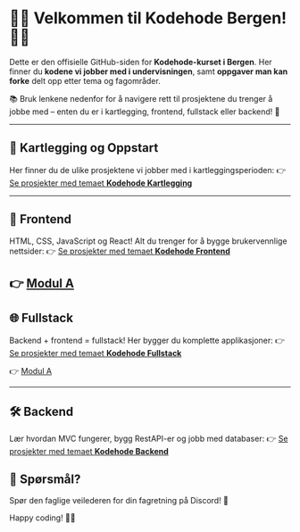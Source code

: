 # 👩‍💻 Velkommen til Kodehode Bergen! 👨‍💻

Dette er den offisielle GitHub-siden for **Kodehode-kurset i Bergen**. Her finner du **kodene vi jobber med i undervisningen**, samt **oppgaver man kan forke** delt opp etter tema og fagområder.

📚 Bruk lenkene nedenfor for å navigere rett til prosjektene du trenger å jobbe med – enten du er i kartlegging, frontend, fullstack eller backend! 💪

---

## 🧭 Kartlegging og Oppstart
Her finner du de ulike prosjektene vi jobber med i kartleggingsperioden:
👉 [Se prosjekter med temaet **Kodehode Kartlegging**](https://github.com/topics/kodehode-kartlegging)

---

## 🎨 Frontend
HTML, CSS, JavaScript og React! Alt du trenger for å bygge brukervennlige nettsider:
👉 [Se prosjekter med temaet **Kodehode Frontend**](https://github.com/topics/kodehode-frontend)

👉 [Modul A](https://github.com/topics/kodehode-modul-a)
---

## 🌐 Fullstack
Backend + frontend = fullstack! Her bygger du komplette applikasjoner:
👉 [Se prosjekter med temaet **Kodehode Fullstack**](https://github.com/topics/kodehode-fullstack)

👉 [Modul A](https://github.com/topics/kodehode-modul-a)

---

## 🛠 Backend
Lær hvordan MVC fungerer, bygg RestAPI-er og jobb med databaser:
👉 [Se prosjekter med temaet **Kodehode Backend**](LENKE-KOMMER-HER)


## 💬 Spørsmål?
Spør den faglige veilederen for din fagretning på Discord! 🚀

Happy coding! 🧠🔥
